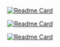 <!--
![GitHub Stats](https://github-readme-stats.vercel.app/api?username=Kinvert&theme=dark&title_color=26a7ea%=&icon_color=ca591b&show_icons=true&border_color=283b4c)
-->

[![Readme Card](https://github-readme-stats.vercel.app/api/pin/?username=Kinvert&repo=Machine-Learning&theme=dark&title_color=26a7ea%=&icon_color=ca591b&show_icons=true&border_color=283b4c)](https://github.com/Kinvert/Machine-Learning)

[![Readme Card](https://github-readme-stats.vercel.app/api/pin/?username=Kinvert&repo=CUDA-Stuff&theme=dark&title_color=26a7ea%=&icon_color=ca591b&show_icons=true&border_color=283b4c)](https://github.com/Kinvert/CUDA-Stuff)

[![Readme Card](https://github-readme-stats.vercel.app/api/pin/?username=Kinvert&repo=resume&theme=dark&title_color=26a7ea%=&icon_color=ca591b&show_icons=true&border_color=283b4c)](https://github.com/Kinvert/resume)

<!--
**Kinvert/Kinvert** is a ✨ _special_ ✨ repository because its `README.md` (this file) appears on your GitHub profile.

Here are some ideas to get you started:

- 🔭 I’m currently working on ...
- 🌱 I’m currently learning ...
- 👯 I’m looking to collaborate on ...
- 🤔 I’m looking for help with ...
- 💬 Ask me about ...
- 📫 How to reach me: ...
- 😄 Pronouns: ...
- ⚡ Fun fact: ...
-->
